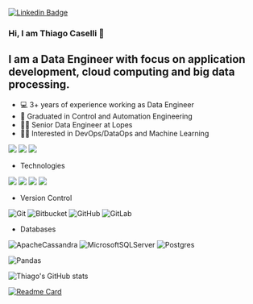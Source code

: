 [![Linkedin Badge](https://img.shields.io/badge/-LinkedIn-blue?style=flat&logo=LinkedIn&logoColor=white)](https://www.linkedin.com/in/thiago-caselli-8bb999156/)

### Hi, I am Thiago Caselli 👋


## I am a Data Engineer with focus on application development, cloud computing and big data processing.

- 💻 3+ years of experience working as Data Engineer
- 🤖 Graduated in Control and Automation Engineering
- 👨‍💻 Senior Data Engineer at Lopes
- 👨‍💻 Interested in DevOps/DataOps and Machine Learning

<!-- <div style="display: inline_block"><br>
  <img align="center" alt="Thiago-Scala" height="30" width="40" src="<i class="devicon-scala-plain"></i>"
        -->
        

<img src="https://img.shields.io/badge/Scala-DC322F?style=for-the-badge&logo=scala&logoColor=white" /> <img src="https://img.shields.io/badge/Python-3776AB?style=for-the-badge&logo=python&logoColor=white" /> <img src="https://img.shields.io/badge/Shell_Script-121011?style=for-the-badge&logo=gnu-bash&logoColor=white" /> 

- Technologies

<img src="https://img.shields.io/badge/PostgreSQL-316192?style=for-the-badge&logo=postgresql&logoColor=white" /> <img src="https://img.shields.io/badge/Amazon_AWS-232F3E?style=for-the-badge&logo=amazon-aws&logoColor=white" /> <img src="https://img.shields.io/badge/Google_Cloud-4285F4?style=for-the-badge&logo=google-cloud&logoColor=white" /> <img src="https://img.shields.io/badge/Microsoft_Azure-0089D6?style=for-the-badge&logo=microsoft-azure&logoColor=white" />

- Version Control

![Git](https://img.shields.io/badge/git-%23F05033.svg?style=for-the-badge&logo=git&logoColor=white) ![Bitbucket](https://img.shields.io/badge/bitbucket-%230047B3.svg?style=for-the-badge&logo=bitbucket&logoColor=white) ![GitHub](https://img.shields.io/badge/github-%23121011.svg?style=for-the-badge&logo=github&logoColor=white) ![GitLab](https://img.shields.io/badge/gitlab-%23181717.svg?style=for-the-badge&logo=gitlab&logoColor=white) 

- Databases

![ApacheCassandra](https://img.shields.io/badge/cassandra-%231287B1.svg?style=for-the-badge&logo=apache-cassandra&logoColor=white) ![MicrosoftSQLServer](https://img.shields.io/badge/Microsoft%20SQL%20Sever-CC2927?style=for-the-badge&logo=microsoft%20sql%20server&logoColor=white) 	![Postgres](https://img.shields.io/badge/postgres-%23316192.svg?style=for-the-badge&logo=postgresql&logoColor=white) 

![Pandas](https://img.shields.io/badge/pandas-%23150458.svg?style=for-the-badge&logo=pandas&logoColor=white)




![Thiago's GitHub stats](https://github-readme-stats.vercel.app/api?username=thiago8970&show_icons=true)


[![Readme Card](https://github-readme-stats.vercel.app/api/pin/?username=thiago8970&repo=github-readme-stats)](https://github.com/thiago8970/github-readme-stats)



<!--
**thiago8970/thiago8970** is a ✨ _special_ ✨ repository because its `README.md` (this file) appears on your GitHub profile.

[![Linkedin Badge](https://img.shields.io/badge/-LinkedIn-blue?style=flat&logo=LinkedIn&logoColor=white)](https://www.linkedin.com/in/flaviabeo/)

- 🔭 I’m currently working on Lopes Consultoria de Imóveis
- 🌱 I’m currently learning Python
- 👯 I’m looking to collaborate on ...
- 🤔 I’m looking for help with ...
- 💬 Ask me about ...
- 📫 How to reach me: ...
- 😄 Pronouns: ...
- ⚡ Fun fact: ...
-->

